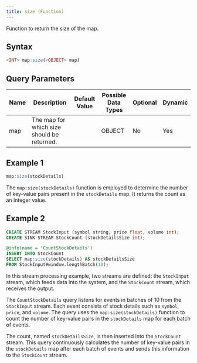 ```yaml
---
title: size (Function)
---
```


Function to return the size of the map.

## Syntax

```sql
<INT> map:size(<OBJECT> map)
```

## Query Parameters

| Name | Description    | Default Value | Possible Data Types | Optional | Dynamic |
|------|----------------|---------------|---------------------|----------|---------|
| map  | The map for which size should be returned. |               | OBJECT              | No       | Yes     |

## Example 1

```sql
map:size(stockDetails)
```

The `map:size(stockDetails)` function is employed to determine the number of key-value pairs present in the `stockDetails` map. It returns the count as an integer value.

## Example 2

```sql
CREATE STREAM StockInput (symbol string, price float, volume int);
CREATE SINK STREAM StockCount (stockDetailsSize int);

@info(name = 'CountStockDetails')
INSERT INTO StockCount
SELECT map:size(stockDetails) AS stockDetailsSize
FROM StockInput#window.lengthBatch(10);
```

In this stream processing example, two streams are defined: the `StockInput` stream, which feeds data into the system, and the `StockCount` stream, which receives the output.

The `CountStockDetails` query listens for events in batches of 10 from the `StockInput` stream. Each event consists of stock details such as `symbol`, `price`, and `volume`. The query uses the `map:size(stockDetails)` function to count the number of key-value pairs in the `stockDetails` map for each batch of events.

The count, named `stockDetailsSize`, is then inserted into the `StockCount` stream. This query continuously calculates the number of key-value pairs in the `stockDetails` map after each batch of events and sends this information to the `StockCount` stream.
